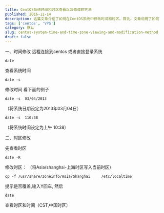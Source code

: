 ```yaml
---
title: CentOS系统时间和时区查看以及修改的方法
published: 2016-11-14
description: 这篇文章介绍了如何在CentOS系统中修改时间和时区。首先，文章说明了如何查看当前系统时间，并提供了具体的命令来设置新的日期和时间（例如，将日期设定为2013年3月4日，时间设定为上午10:38）。接着，文章讲解了如何查看和修改系统的时区，特别是如何将时区设置为亚洲/上海，并确认覆盖操作。最后，文章指导用户如何验证新的时区和时间设置是否正确。
tags: ['centos', 'VPS']
category: 默认
slug: centos-system-time-and-time-zone-viewing-and-modification-method
draft: false
---
```


一、时间修改 远程连接到centos 或者直接登录系统 

```
date 
```
查看系统时间 


```
date -s 
```
修改时间 看下面的例子

 ```
 date -s  03/04/2013
 ```
 （将系统日期设定为2013年03月04日）
```
date -s  110:38
```
（将系统时间设定为上午 10:38） 

二、时区修改 

先查看时区 
```
date -R  
``` 

修改时区： （将Asia/shanghai-上海时区写入当前时区）

 ```
 cp -f /usr/share/zoneinfo/Asia/Shanghai     /etc/localtime 
 ```
 
 提示是否覆盖,输入Y回车, 然后 
 ```
 date
 ```
 查看时区和时间（CST,中国时区）